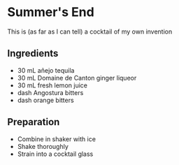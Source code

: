 # Summer's End

This is (as far as I can tell) a cocktail of my own invention

## Ingredients

* 30 mL añejo tequila
* 30 mL Domaine de Canton ginger liqueor
* 30 mL fresh lemon juice
* dash Angostura bitters
* dash orange bitters

## Preparation

* Combine in shaker with ice
* Shake thoroughly
* Strain into a cocktail glass
